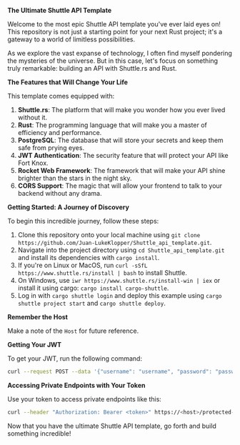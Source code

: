 **The Ultimate Shuttle API Template**

Welcome to the most epic Shuttle API template you've ever laid eyes on! This repository is not just a starting point for your next Rust project; it's a gateway to a world of limitless possibilities.

As we explore the vast expanse of technology, I often find myself pondering the mysteries of the universe. But in this case, let's focus on something truly remarkable: building an API with Shuttle.rs and Rust.

**The Features that Will Change Your Life**

This template comes equipped with:

1. **Shuttle.rs**: The platform that will make you wonder how you ever lived without it.
2. **Rust**: The programming language that will make you a master of efficiency and performance.
3. **PostgreSQL**: The database that will store your secrets and keep them safe from prying eyes.
4. **JWT Authentication**: The security feature that will protect your API like Fort Knox.
5. **Rocket Web Framework**: The framework that will make your API shine brighter than the stars in the night sky.
6. **CORS Support**: The magic that will allow your frontend to talk to your backend without any drama.

**Getting Started: A Journey of Discovery**

To begin this incredible journey, follow these steps:

1. Clone this repository onto your local machine using `git clone https://github.com/Juan-LukeKlopper/Shuttle_api_template.git`.
2. Navigate into the project directory using `cd Shuttle_api_template.git` and install its dependencies with `cargo install`.
3. If you're on Linux or MacOS, run `curl -sSfL https://www.shuttle.rs/install | bash` to install Shuttle.
4. On Windows, use `iwr https://www.shuttle.rs/install-win | iex` or install it using cargo: `cargo install cargo-shuttle`.
5. Log in with `cargo shuttle login` and deploy this example using `cargo shuttle project start` and `cargo shuttle deploy`.

**Remember the Host**

Make a note of the `Host` for future reference.

**Getting Your JWT**

To get your JWT, run the following command:

```bash
curl --request POST --data '{"username": "username", "password": "password"}' https://<host>/login
```

**Accessing Private Endpoints with Your Token**

Use your token to access private endpoints like this:

```bash
curl --header "Authorization: Bearer <token>" https://<host>/protected-endpoint
```

Now that you have the ultimate Shuttle API template, go forth and build something incredible!
